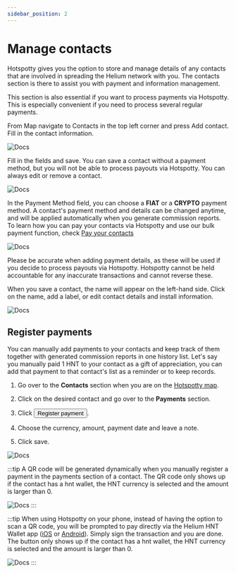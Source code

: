 ```yaml
---
sidebar_position: 2
---
```


# Manage contacts

Hotspotty gives you the option to store and manage details of any contacts that are involved in spreading the Helium network with you. The contacts section is there to assist you with payment and information management.

This section is also essential if you want to process payments via Hotspotty. This is especially convenient if you need to process several regular payments.

From Map navigate to Contacts in the top left corner and press Add contact. Fill in the contact information.

![Docs](/img/workspace/managecontacts1.png)

Fill in the fields and save. You can save a contact without a payment method, but you will not be able to process payouts via Hotspotty. You can always edit or remove a contact.

![Docs](/img/workspace/managecontacts2.png)

In the Payment Method field, you can choose a **FIAT** or a **CRYPTO** payment method. A contact's payment method and details can be changed anytime, and will be applied automatically when you generate commission reports. To learn how you can pay your contacts via Hotspotty and use our bulk payment function, check [Pay your contacts](../payment-management/pay-your-contacts)

![Docs](/img/workspace/managecontacts3.png)

Please be accurate when adding payment details, as these will be used if you decide to process payouts via Hotspotty. Hotspotty cannot be held accountable for any inaccurate transactions and cannot reverse these.

When you save a contact, the name will appear on the left-hand side. Click on the name, add a label, or edit contact details and install information.

![Docs](/img/workspace/managecontacts4.png)

## Register payments

You can manually add payments to your contacts and keep track of them together with generated commission reports in one history list. Let's say you manually paid 1 HNT to your contact as a gift of appreciation, you can add that payment to that contact's list as a reminder or to keep records.

1. Go over to the **Contacts** section when you are on the [Hotspotty map](https://app.hotspotty.net/hotspots).

2. Click on the desired contact and go over to the **Payments** section.

3. Click <button className="hotspotty-button">Register payment</button>.

4. Choose the currency, amount, payment date and leave a note.

5. Click save.

![Docs](/img/workspace/register-payment.png)

:::tip
 A QR code will be generated dynamically when you manually register a payment in the payments section of a contact. The QR code only shows up if the contact has a hnt wallet, the HNT currency is selected and the amount is larger than 0.

 ![Docs](/img/workspace/register-payment-2.png)
:::

:::tip
 When using Hotspotty on your phone, instead of having the option to scan a QR code, you will be prompted to pay directly via the Helium HNT Wallet app ([iOS](https://apps.apple.com/us/app/helium-hnt-wallet/id1609525848) or [Android](https://play.google.com/store/apps/details?id=com.helium.wallet.app)). Simply sign the transaction and you are done. The button only shows up if the contact has a hnt wallet, the HNT currency is selected and the amount is larger than 0.

 ![Docs](/img/workspace/register-payment-3.jpeg)
:::
